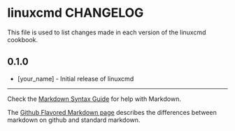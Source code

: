 linuxcmd CHANGELOG
==================

This file is used to list changes made in each version of the linuxcmd cookbook.

0.1.0
-----
- [your_name] - Initial release of linuxcmd

- - -
Check the [Markdown Syntax Guide](http://daringfireball.net/projects/markdown/syntax) for help with Markdown.

The [Github Flavored Markdown page](http://github.github.com/github-flavored-markdown/) describes the differences between markdown on github and standard markdown.

